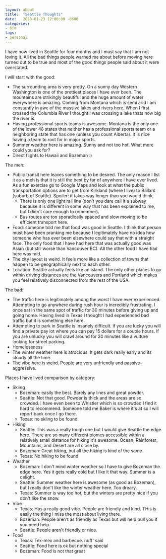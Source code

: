 ```yaml
---
layout: about
title:  "Seattle Thoughts"
date:   2023-01-23 12:00:00 -0600
categories:
- bio
tags:
- personal
---
```


I have now lived in Seattle for four months and I must say that I am not loving it. All the bad things people
warned me about before moving here turned out to be true and most of the good things people said about it were overstated.

I will start with the good:
- The surrounding area is very pretty. On a sunny day Western Washington is one of the prettiest places I have ever been.
The mountains are strikingly beautiful and the huge amount of water everywhere is amazing. Coming from Montana which is 
semi arid I am constantly in awe of the massive lakes and rivers here. When I first crossed the Columbia River I thought
I was crossing a lake thats how big the river is.
- Having professional sports teams is awesome. Montana is the only one of the lower 48 states that neither has a
professional sports team or a neighboring state that has one (unless you count Alberta). It is nice having a team to
root for in major sports.
- Summer weather here is amazing. Sunny and not too hot. What more could you ask for?
- Direct flights to Hawaii and Bozeman :)

The meh:
- Public transit here leaves something to be desired. The only reason I list it as a meh is that it is still the best by far of
anywhere I have ever lived. As a fun exercise go to Google Maps and look at what the public transportation options are
to get from Kirkland (where I live) to Ballard (suburb of Seattle). Spoiler: it takes way longer than you would think.
  - There is only one light rail line (don't you dare call it a subway because it is different
  in some way that has been explained to me, but I didn't care enough to remember). 
  - Bus routes are too sporadically spaced and slow moving to be efficient transport here.
- Food: someone told me that food was good in Seattle. I think that person must have been pranking me because I
legitimately have no idea how someone who has ever been elsewhere could say that with a straight face. The only food
that I have had here that was actually good was Asian (but still worse than Vancouver BC). All the other food I
have had here was mid.
- The city layout is weird. It feels more like a collection of towns that happen to be geographically next to each other.
- Location: Seattle actually feels like an island. The only other places to go within driving distances are the Vancouvers
and Portland which makes you feel relatively disconnected from the rest of the USA.

The bad:
- The traffic here is legitimately among the worst I have ever experienced. Attempting to go anywhere during rush hour
is incredibly frustrating. I once sat in the same spot of traffic for 30 minutes before giving up and going home. Having
lived in Texas I thought I had experienced bad traffic but it is something else here.
- Attempting to park in Seattle is insanely difficult. If you are lucky you will find a private pay lot where you can
pay 15 dollars for a couple hours. If you are unlucky you will crawl around for 30 minutes like a vulture looking for
street parking.
- Homelessness
- The winter weather here is atrocious. It gets dark really early and its cloudy all the time.
- The vibe here is weird. People are very unfriendly and passive-aggressive.

Places I have lived comparison by category:
- Skiing
  - Bozeman: easily the best. Barely any lines and great powder.
  - Seattle: Not that good. Powder is thick and the areas are so crowded. I have even been to Whistler which is so
    crowded I find it hard to recommend. Someone told me Baker is where it's at so I will report back once I go there.
  - Texas: no skiing to be found
- Hiking
  - Seattle: This was a really tough one but I would give Seattle the edge here. There are so many different biomes
  accessible within a relatively small distance for hiking it's awesome. Ocean, Rainforest, Mountains, and Desert
  are all close by.
  - Bozeman: Great hiking, but all the hiking is kind of the same.
  - Texas: No hiking to be found
- Weather
  - Bozeman: I don't mind winter weather so I have to give Bozeman the edge here. Yes it gets really cold but I like it
  that way. Summer is a delight.
  - Seattle: Summer weather here is awesome (as good as Bozeman), but I really don't like the winter weather here. Too
  dreary.
  - Texas: Summer is way too hot, but the winters are pretty nice if you don't like the snow.
- Vibe
  - Texas: Has a really good vibe. People are friendly and kind. THis is easily the thing I miss the most about living
  there.
  - Bozeman: People aren't as friendly as Texas but will help pull you if you need help.
  - Seattle: People aren't friendly or nice.
- Food
  - Texas: Tex-mex and barbecue. nuff' said
  - Seattle: Food here is ok but nothing special
  - Bozeman: Food is not that great